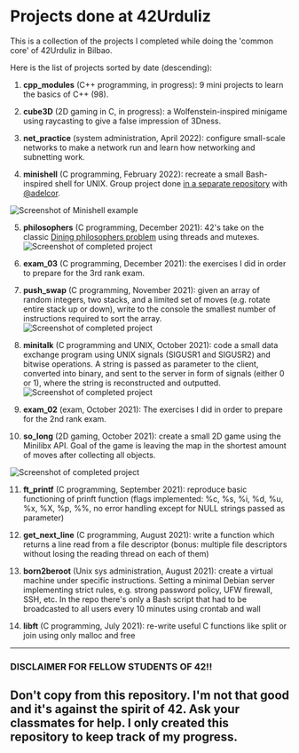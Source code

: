 # Projects done at 42Urduliz

This is a collection of the projects I completed while doing the 'common core' of 42Urduliz in Bilbao.

Here is the list of projects sorted by date (descending):
1. **cpp_modules** (C++ programming, in progress): 9 mini projects to learn the basics of C++ (98).

2. **cube3D** (2D gaming in C, in progress): a Wolfenstein-inspired minigame using raycasting to give a false impression of 3Dness.

3. **net_practice** (system administration, April 2022): configure small-scale networks to make a network run and learn how networking and subnetting work.

4. **minishell** (C programming, February 2022): recreate a small Bash-inspired shell for UNIX. Group project done [in a separate repository](https://github.com/nicolasgasco/42_minishell) with [@adelcor](https://github.com/adelcor).

![Screenshot of Minishell example](https://res.cloudinary.com/ngasco/image/upload/v1649785877/42/minishell/Screenshot_from_2022-04-12_19-47-39_isuenb.png
 "Screenshot of Minishell example")

5. **philosophers** (C programming, December 2021): 42's take on the classic [Dining philosophers problem](https://en.wikipedia.org/wiki/Dining_philosophers_problem) using threads and mutexes.
![Screenshot of completed project](https://res.cloudinary.com/ngasco/image/upload/v1639432723/42/Screenshot_from_2021-12-13_22-57-45_jy9pa7.png "Screenshot of Philosophers")

6. **exam_03** (C programming, December 2021): the exercises I did in order to prepare for the 3rd rank exam.

7. **push_swap** (C programming, November 2021): given an array of random integers, two stacks, and a limited set of moves (e.g. rotate entire stack up or down), write to the console the smallest number of instructions required to sort the array.
![Screenshot of completed project](https://res.cloudinary.com/ngasco/image/upload/v1637695175/42/Screenshot_from_2021-11-23_20-19-22_itr7wd.png "Screenshot of Push_swap")

8. **minitalk** (C programming and UNIX, October 2021): code a small data exchange program using UNIX signals (SIGUSR1 and SIGUSR2) and bitwise operations. A string is passed as parameter to the client, converted into binary, and sent to the server in form of signals (either 0 or 1), where the string is reconstructed and outputted. 
![Screenshot of completed project](https://res.cloudinary.com/ngasco/image/upload/v1635067508/42/Screenshot_from_2021-10-24_11-22-56_mfbq1j.png "Screenshot of Minitalk")

9. **exam_02** (exam, October 2021): The exercises I did in order to prepare for the 2nd rank exam.

10. **so_long** (2D gaming, October 2021): create a small 2D game using the Minilibx API. Goal of the game is leaving the map in the shortest amount of moves after collecting all objects.

![Screenshot of completed project](https://res.cloudinary.com/ngasco/image/upload/v1633638518/42/Screenshot_from_2021-10-07_22-25-25_iirvcu.png "Screenshot of 42 Escape")

11. **ft_printf** (C programming, September 2021): reproduce basic functioning of prinft function (flags implemented: %c, %s, %i, %d, %u, %x, %X, %p, %%, no error handling except for NULL strings passed as parameter)

12. **get_next_line** (C programming, August 2021): write a function which returns a line read from a file descriptor (bonus: multiple file descriptors without losing the reading thread on each of them)

13. **born2beroot** (Unix sys administration, August 2021): create a virtual machine under specific instructions. Setting a minimal Debian server implementing strict rules, e.g. strong password policy, UFW firewall, SSH, etc. In the repo there's only a Bash script that had to be broadcasted to all users every 10 minutes using crontab and wall

14. **libft** (C programming, July 2021): re-write useful C functions like split or join using only malloc and free


---
### DISCLAIMER FOR FELLOW STUDENTS OF 42!!

Don't copy from this repository. I'm not that good and it's against the spirit of 42. Ask your classmates for help. I only created this repository to keep track of my progress.
---
